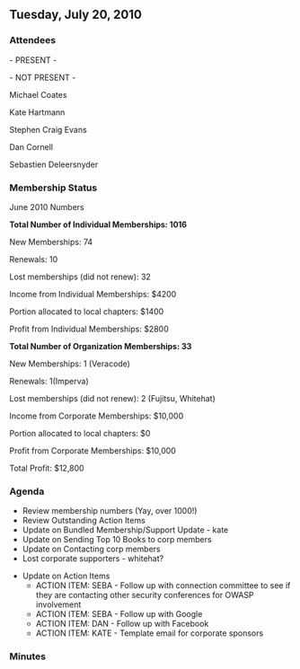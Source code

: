 ## Tuesday, July 20, 2010

### Attendees

\- PRESENT -

\- NOT PRESENT -

Michael Coates

Kate Hartmann

Stephen Craig Evans

Dan Cornell

Sebastien Deleersnyder

### Membership Status

June 2010 Numbers

**Total Number of Individual Memberships: 1016**

New Memberships: 74

Renewals: 10

Lost memberships (did not renew): 32

Income from Individual Memberships: $4200

Portion allocated to local chapters: $1400

Profit from Individual Memberships: $2800

**Total Number of Organization Memberships: 33**

New Memberships: 1 (Veracode)

Renewals: 1(Imperva)

Lost memberships (did not renew): 2 (Fujitsu, Whitehat)

Income from Corporate Memberships: $10,000

Portion allocated to local chapters: $0

Profit from Corporate Memberships: $10,000

Total Profit: $12,800

### Agenda

  - Review membership numbers (Yay, over 1000\!)
  - Review Outstanding Action Items
  - Update on Bundled Membership/Support Update - kate
  - Update on Sending Top 10 Books to corp members
  - Update on Contacting corp members
  - Lost corporate supporters - whitehat?

<!-- end list -->

  - Update on Action Items
      - ACTION ITEM: SEBA - Follow up with connection committee to see
        if they are contacting other security conferences for OWASP
        involvement
      - ACTION ITEM: SEBA - Follow up with Google
      - ACTION ITEM: DAN - Follow up with Facebook
      - ACTION ITEM: KATE - Template email for corporate sponsors

### Minutes